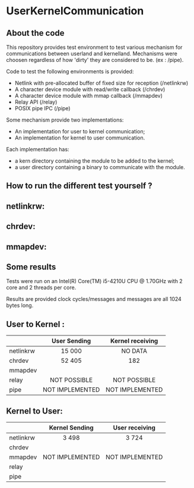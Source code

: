 # UserKernelCommunication

## About the code

This repository provides test environment to test various mechanism for 
communications between userland and kernelland.
Mechanisms were choosen regardless of how 'dirty' they are considered to be.
(ex : /pipe).

Code to test the following environments is provided:
* Netlink with pre-allocated buffer of fixed size for reception (/netlinkrw)
* A character device module with read/write callback (/chrdev)
* A character device module with mmap callback (/mmapdev)
* Relay API (/relay)
* POSIX pipe IPC (/pipe)

Some mechanism provide two implementations:
* An implementation for user to kernel communication;
* An implementation for kernel to user communication.

Each implementation has:
* a kern directory containing the module to be added to the kernel;
* a user directory containing a binary to communicate with the module.

## How to run the different test yourself ?

netlinkrw:
----------

chrdev:
-------

mmapdev:
--------

## Some results

Tests were run on an Intel(R) Core(TM) i5-4210U CPU @ 1.70GHz with 2 core and 2 
threads per core.

Results are provided clock cycles/messages and messages are all 1024 bytes long.

User to Kernel :
----------------

|			|  User Sending   |  Kernel receiving  |
| :-------------------	| :-------------: | :----------------: |
| netlinkrw		| 15 000	  | NO DATA 	       |
| chrdev		| 52 405	  | 182		       |
| mmapdev		|		  |		       | 
| relay			| NOT POSSIBLE    | NOT POSSIBLE       | 
| pipe			| NOT IMPLEMENTED | NOT IMPLEMENTED    | 

Kernel to User:
---------------

|			|  Kernel Sending |   User receiving   |
| :-------------------- | :-------------: | :----------------: |
| netlinkrw		| 3 498		  | 3 724	       |
| chrdev 		|		  |		       |
| mmapdev		| NOT IMPLEMENTED | NOT IMPLEMENTED    | 
| relay			|		  | | 
| pipe			|		  | | 
